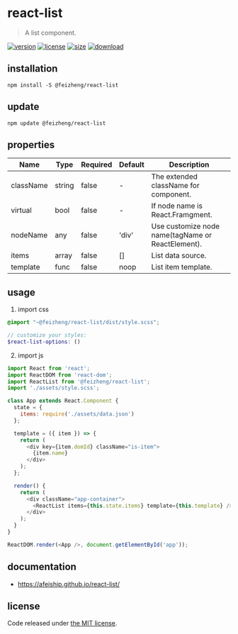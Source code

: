 # react-list
> A list component.

[![version][version-image]][version-url]
[![license][license-image]][license-url]
[![size][size-image]][size-url]
[![download][download-image]][download-url]

## installation
```shell
npm install -S @feizheng/react-list
```

## update
```shell
npm update @feizheng/react-list
```

## properties
| Name      | Type   | Required | Default | Description                                       |
| --------- | ------ | -------- | ------- | ------------------------------------------------- |
| className | string | false    | -       | The extended className for component.             |
| virtual   | bool   | false    | -       | If node name is React.Framgment.                  |
| nodeName  | any    | false    | 'div'   | Use customize node name(tagName or ReactElement). |
| items     | array  | false    | []      | List data source.                                 |
| template  | func   | false    | noop    | List item template.                               |


## usage
1. import css
  ```scss
  @import "~@feizheng/react-list/dist/style.scss";

  // customize your styles:
  $react-list-options: ()
  ```
2. import js
  ```js
  import React from 'react';
  import ReactDOM from 'react-dom';
  import ReactList from '@feizheng/react-list';
  import './assets/style.scss';

  class App extends React.Component {
    state = {
      items: require('./assets/data.json')
    };

    template = ({ item }) => {
      return (
        <div key={item.domId} className="is-item">
          {item.name}
        </div>
      );
    };

    render() {
      return (
        <div className="app-container">
          <ReactList items={this.state.items} template={this.template} />
        </div>
      );
    }
  }

  ReactDOM.render(<App />, document.getElementById('app'));

  ```

## documentation
- https://afeiship.github.io/react-list/


## license
Code released under [the MIT license](https://github.com/afeiship/react-list/blob/master/LICENSE.txt).

[version-image]: https://img.shields.io/npm/v/@feizheng/react-list
[version-url]: https://npmjs.org/package/@feizheng/react-list

[license-image]: https://img.shields.io/npm/l/@feizheng/react-list
[license-url]: https://github.com/afeiship/react-list/blob/master/LICENSE.txt

[size-image]: https://img.shields.io/bundlephobia/minzip/@feizheng/react-list
[size-url]: https://github.com/afeiship/react-list/blob/master/dist/react-list.min.js

[download-image]: https://img.shields.io/npm/dm/@feizheng/react-list
[download-url]: https://www.npmjs.com/package/@feizheng/react-list
